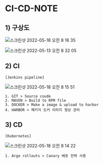 # CI-CD-NOTE
## 1) 구상도
![스크린샷 2022-05-18 오전 8 16 35](https://user-images.githubusercontent.com/37236920/168927320-ce2b9c64-5cb2-49e8-9949-3a3f462854b9.png)
  
![스크린샷 2022-05-13 오전 8 32 05](https://user-images.githubusercontent.com/37236920/168183762-39707b48-5199-4a23-a13e-c3d74eae972a.png)
  
## 2) CI
~~~
[Jenkins pipeline]
~~~
![스크린샷 2022-05-18 오전 8 15 51](https://user-images.githubusercontent.com/37236920/168927257-6e71ba0c-a157-40a7-9a3b-045f800e5804.png)
~~~
1. GIT > Source coude
2. MAVEN > Build to RPM file
3. DOCKER > Make a image & upload to harbor
4. HARBOR > 패키지 도커 이미지 형상 관리
~~~

## 3) CD
~~~
[Kubernetes]
~~~
![스크린샷 2022-05-18 오전 8 14 22](https://user-images.githubusercontent.com/37236920/168927135-6b790692-41b4-4a7c-b7f0-c3979d25219d.png)
~~~
1. Argo rollouts > Canary 배포 전략 사용
~~~
